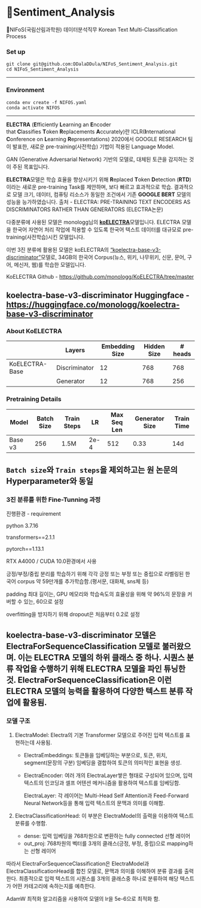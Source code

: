 # 🌳Sentiment_Analysis
🌳NIFoS(국림산림과학원) 데이터분석직무
Korean Text Multi-Classification Process
### Set up

    git clone git@github.com:DDalaDDula/NIFoS_Sentiment_Analysis.git
    cd NIFoS_Sentiment_Analysis

---
### Environment

    conda env create -f NIFOS.yaml
    conda activate NIFOS

---
**ELECTRA** (**E**fficiently **L**earning an **E**ncoder that **C**lassifies **T**oken **R**eplacements **A**ccurately)란 ICLR(**I**nternational **C**onference on **L**earning **R**epresentations) 2020에서 GOOGLE RESEARCH 팀이 발표한, 새로운 pre-training(사전학습) 기법이 적용된 Language Model. 

GAN (Generative Adversarial Network) 기반의 모델로, 대체된 토큰을 감지하는 것이 주된 목표입니다.

**ELECTRA**모델은 학습 효율을 향상시키기 위해 **R**eplaced **T**oken **D**etection (**RTD**)이라는 새로운 pre-training Task를 제안하며, 보다 빠르고 효과적으로 학습. 결과적으로 모델 크기, 데이터, 컴퓨팅 리소스가 동일한 조건에서 기존 **GOOGLE BERT** 모델의 성능을 능가하였습니다. 
출처 - ELECTRA: PRE-TRAINING TEXT ENCODERS AS DISCRIMINATORS RATHER THAN GENERATORS (ELECTRA논문)

다중분류에 사용된 모델은 monologg님의 [**koELECTRA**](https://github.com/monologg/KoELECTRA/tree/master)모델입니다. ELECTRA 모델을 한국어 자연어 처리 작업에 적용할 수 있도록  한국어 텍스트 데이터를  대규모로 pre-training(사전학습)시킨 모델입니다.

이번 3진 분류에 활용된 모델은 koELECTRA의 [“koelectra-base-v3-discriminator”](https://huggingface.co/monologg/koelectra-base-v3-discriminator)모델로, 34GB의 한국어 Corpus(뉴스, 위키, 나무위키, 신문, 문어, 구어, 메신저, 웹)를 학습한 모델입니다.

KoELECTRA Github - https://github.com/monologg/KoELECTRA/tree/master

koelectra-base-v3-discriminator Huggingface - https://huggingface.co/monologg/koelectra-base-v3-discriminator
---
### **About KoELECTRA**

|  | Layers | Embedding Size | Hidden Size | # heads |
| --- | --- | --- | --- | --- |
| KoELECTRA-Base | Discriminator | 12 | 768 | 768 |
|  | Generator | 12 | 768 | 256 |

### **Pretraining Details**

| Model | Batch Size | Train Steps | LR | Max Seq Len | Generator Size | Train Time |
| --- | --- | --- | --- | --- | --- | --- |
| Base v3 | 256 | 1.5M | 2e-4 | 512 | 0.33 | 14d |

`Batch size`와 `Train steps`을 제외하고는 **원 논문의 Hyperparameter와 동일**
---
### 3진 분류를 위한 Fine-Tunning 과정
진행환경 - requirement

python 3.7.16 

transformers==2.1.1

pytorch==1.13.1

RTX A4000 / CUDA 10.0환경에서 사용

긍정/부정/중립 분리를 학습하기 위해 각각 긍정 또는 부정 또는 중립으로 라벨링된 한국어 corpus 약 59만개를 추가학습함.(평서문, 대화체, sns체 등)

padding 최대 길이는, GPU 메모리와 학습속도의 효율성을 위해 약 96%의 문장을 커버할 수 있는, 60으로 설정

overfitting을 방지하기 위해 dropout은 처음부터 0.2로 설정

koelectra-base-v3-discriminator 모델은 ElectraForSequenceClassification 모델로 불러왔으며. 이는 ELECTRA 모델의 하위 클래스 중 하나. 시퀀스 분류 작업을 수행하기 위해 ELECTRA 모델을 파인 튜닝한 것. ElectraForSequenceClassification은 이런 ELECTRA 모델의 능력을 활용하여 다양한 텍스트 분류 작업에 활용됨.
---
### 모델 구조

1. ElectraModel: Electra의 기본 Transformer 모델으로 주어진 입력 텍스트를 표현하는데 사용됨.
    - ElectraEmbeddings: 토큰들을 임베딩하는 부분으로, 토큰, 위치, segment(문장의 구분) 임베딩을 결합하여 토큰의 의미적인 표현을 생성.
    - ElectraEncoder: 여러 개의 ElectraLayer쌓은 형태로 구성되어 있으며, 입력 텍스트의 인코딩과 셀프 어텐션 메커니즘을 활용하여 텍스트를 임베딩함.
        
        ElectraLayer: 각 레이어는 Multi-Head Self Attention과 Feed-Forward Neural Network등을 통해 입력 텍스트의 문맥과 의미를 이해함.
        
2. ElectraClassificationHead: 이 부분은 ElectraModel의 출력을 이용하여 텍스트 분류를 수행함.
    - dense: 입력 임베딩을 768차원으로 변환하는 fully connected 선형 레이어
    - out_proj: 768차원의 벡터를 3개의 클래스(긍정, 부정, 중립)으로 mapping하는 선형 레이어

따라서 ElectraForSequenceClassification은 ElectraModel과 ElectraClassificationHead를 합친 모델로, 문맥과 의미를 이해하여 분류 결과를 출력한다. 최종적으로 입력 텍스트의 시퀀스를 3개의 클래스중 하나로 분류하여 해당 텍스트가 어떤 카테고리에 속하는지를 예측한다.

AdamW 최적화 알고리즘을 사용하여 모델의 lr을 5e-6으로 최적화 함.

